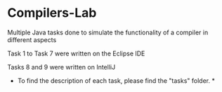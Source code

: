 # Compilers-Lab
 Multiple Java tasks done to simulate the functionality of a compiler in different aspects

 Task 1 to Task 7 were written on the Eclipse IDE

 Tasks 8 and 9 were written on IntelliJ

* To find the description of each task, please find the "tasks" folder. *
